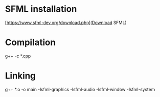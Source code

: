 # SFML installation
[https://www.sfml-dev.org/download.php](Download SFML)

# Compilation
g++ -c *.cpp


# Linking
g++ *.o -o main -lsfml-graphics -lsfml-audio -lsfml-window -lsfml-system